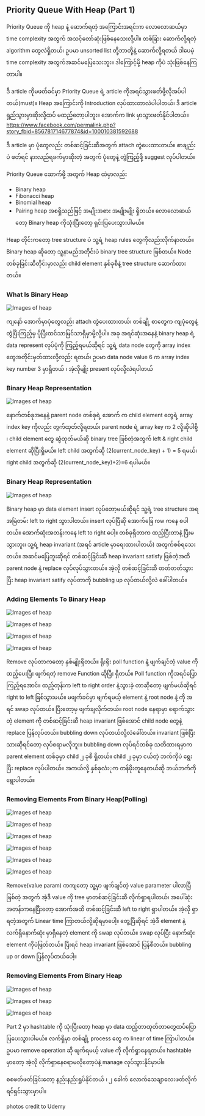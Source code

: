 ## Priority Queue With Heap (Part 1)

Priority Queue ကို heap နဲ့ ဆောက်ရတဲ့ အကြောင်းအရင်းက လောလောဆယ်မှာ time complexity အတွက် အသင့်တော်ဆုံးဖြစ်နေသေးလို့ပါ။ တစ်ခြား ဆောက်လို့ရတဲ့ algorithm တွေလဲရှိတယ်၊ ဥပမာ unsorted list တို့ဘာတို့နဲ့ ဆောက်လို့ရတယ် ဒါပေမဲ့ time complexity အတွက်အဆင်မပြေသေးဘူး။ ဒါကြောင့်မို့ heap ကိုပဲ သုံးဖြစ်နေကြတာပါ။

ဒီ article ကိုမဖတ်ခင်မှာ Priority Queue ရဲ့ article ကိုအရင်သွားဖတ်ဖို့လိုအပ်ပါတယ်(must)။ Heap အကြောင်းကို Introduction လုပ်ထားတာလဲပါပါတယ်၊ ဒီ article ရှည်သွားမှာဆိုးလို့ထပ် မထည့်တော့ပါဘူး။ အောက်က link မှာသွားဖတ်နိုင်ပါတယ်။
https://www.facebook.com/permalink.php?story_fbid=856781714677874&id=100010381592688

ဒီ article မှာ ပုံတွေလည်း တစ်ဆင့်ခြင်းဆီအတွက် attach တွဲပေးထားတယ်။ စာချည်းပဲ ဖတ်ရင် နားလည်ရခက်မှာဆိုးတဲ့ အတွက် ပုံတွေနဲ့ တွဲကြည့်ဖို့ suggest လုပ်ပါတယ်။

Priority Queue ဆောက်ဖို့ အတွက် Heap ထဲမှာလည်း
-	Binary heap
-	Fibonacci heap
-	Binomial heap
-	Pairing heap အစရှိသည်ဖြင့် အမျိုးအစား အမျိုးမျိုး ရှိတယ်။ လောလောဆယ်တော့ Binary heap ကိုသုံးပြီးတော့ ရှင်းပြပေးသွားပါမယ်။

Heap တိုင်းကတော့ tree structure ပဲ သူ့ရဲ့ heap rules တွေကိုလည်းလိုက်နာတယ်။ Binary heap ဆိုတော့ သူ့နာမည်အတိုင်းပဲ binary tree structure ဖြစ်တယ်။ Node တစ်ခုခြင်းဆီတိုင်းမှာလည်း child element နှစ်ခုစီနဲ့ tree structure ဆောက်ထားတယ်။

### What Is Binary Heap
![Images of heap](https://raw.githubusercontent.com/HlaingTinHtun/Data-Structure-Algorithm-In-Burmese-Explanations/master/medias/priority%20queue%20with%20heap%20part%201/fig%201.%20what%20is%20binary%20heap.png)

ကျနော် အောက်မှာပုံတွေလည်း attach တွဲပေးထားတယ်၊ တစ်ချို့ စာတွေက ကျပုံတွေနဲ့ တွဲပြီးကြည့်မှ ပိုပြီးထင်သာမြင်သာရှိမှာမို့လို့ပါ။ အခု အရင်ဆုံးအနေနဲ့ binary heap ရဲ့ data represent လုပ်ပုံကို ကြည့်ရမယ်ဆိုရင် သူ့ရဲ့ data node တွေကို array index တွေအတိုင်းမှတ်ထားလို့လည်း ရတယ်၊ ဥပမာ data node value 6 က array index key number 3 မှာရှိတယ် ၊ အဲ့လိုမျိုး present လုပ်လို့လဲရပါတယ်

### Binary Heap Representation
![Images of heap](https://raw.githubusercontent.com/HlaingTinHtun/Data-Structure-Algorithm-In-Burmese-Explanations/master/medias/priority%20queue%20with%20heap%20part%201/fig%202.%20binary%20heap%20representation.png)

နောက်တစ်ခုအနေနဲ့ parent node တစ်ခုရဲ့ အောက် က child element တွေရဲ့ array index key ကိုလည်း တွက်ထုတ်လို့ရတယ်၊ parent node ရဲ့ array key က 2 လို့ဆိုပါစို့ ၊ child element တွေ ဆွဲထုတ်မယ်ဆို binary tree ဖြစ်တဲ့အတွက် left &  right child element ဆိုပြီးရှိမယ်။ left child အတွက်ဆို (2(current_node_key) + 1) = 5 ရမယ်၊ right child အတွက်ဆို (2(current_node_key)+2)=6 ရပါမယ်။

### Binary Heap Representation
![Images of heap](https://raw.githubusercontent.com/HlaingTinHtun/Data-Structure-Algorithm-In-Burmese-Explanations/master/medias/priority%20queue%20with%20heap%20part%201/fig%203.%20binary%20heap%20representation.png)

Binary heap မှာ data element insert လုပ်တော့မယ်ဆိုရင် သူ့ရဲ့ tree structure အရ အမြဲတမ်း left to right သွားပါတယ်။ insert လုပ်ပြီဆို အောက်ခြေ row ကနေ စပါတယ်။ အောက်ဆုံးအတန်းကနေ left to right ပေါ့။ တစ်ခုရှိတာက ထည့်ပြီးတာနဲ့ ပြီးမသွားဘူး၊ သူ့ရဲ့ heap invariant (အရင် article မှာရေးထားပါတယ်) အတွက်စစ်ရသေးတယ်။ အဆင်မပြေဘူးဆိုရင် တစ်ဆင့်ခြင်းဆီ heap invariant satisfy ဖြစ်တဲ့အထိ parent node နဲ့ replace လုပ်လုပ်သွားတယ်။ အဲ့လို တစ်ဆင့်ခြင်းဆီ တတ်တတ်သွားပြီး heap invariant satify လုပ်တာကို bubbling up လုပ်တယ်လို့လဲ ခေါ်ပါတယ်။

### Adding Elements To Binary Heap
![Images of heap](https://raw.githubusercontent.com/HlaingTinHtun/Data-Structure-Algorithm-In-Burmese-Explanations/master/medias/priority%20queue%20with%20heap%20part%201/fig%204.1.%20adding%20elements%20to%20binary%20heap.png)

![Images of heap](https://raw.githubusercontent.com/HlaingTinHtun/Data-Structure-Algorithm-In-Burmese-Explanations/master/medias/priority%20queue%20with%20heap%20part%201/fig%204.2.%20adding%20elements%20to%20binary%20heap.png)

![Images of heap](https://raw.githubusercontent.com/HlaingTinHtun/Data-Structure-Algorithm-In-Burmese-Explanations/master/medias/priority%20queue%20with%20heap%20part%201/fig%204.3.%20adding%20elements%20to%20binary%20heap.png)

![Images of heap](https://raw.githubusercontent.com/HlaingTinHtun/Data-Structure-Algorithm-In-Burmese-Explanations/master/medias/priority%20queue%20with%20heap%20part%201/fig%204.4.%20adding%20elements%20to%20binary%20heap.png)

Remove လုပ်တာကတော့ နှစ်မျိုးရှိတယ်။ ရိုးရိုး poll function နဲ့ ဖျက်ချင်တဲ့ value ကို ထည့်ပေးပြီး ဖျက်ရတဲ့ remove
Function ဆိုပြီး ရှိတယ်။ Poll function ကိုအရင်ပြောကြည့်ရအောင်။ ထည့်တုန်းက left to right order နဲ့သွားခဲ့ တာဆိုတော့ ဖျက်မယ်ဆိုရင် right to left ဖြစ်သွားမယ်။ မဖျက်ခင်မှာ ဖျက်ရမယ့် element နဲ့ root node နဲ့ ကို အရင် swap လုပ်တယ်။ ပြီးတော့မှ ဖျက်ချလိုက်တယ်။ root node နေရာမှာ ရောက်သွားတဲ့ element ကို တစ်ဆင့်ခြင်းဆီ heap invariant ဖြစ်အောင် child node တွေနဲ့ replace ပြန်လုပ်တယ်။ bubbling down လုပ်တယ်လို့လဲခေါ်တယ်။ invariant ဖြစ်ပြီးသားဆိုရင်တော့ လုပ်စရာမလိုဘူး။ bubbling down လုပ်ရင်တစ်ခု သတိထားရမှာက parent element တစ်ခုမှာ child ၂ ခုစီ ရှိတယ်။ child ၂ ခုမှာ ငယ်တဲ့ ဘက်ကိုပဲ ရွေးပြီး replace လုပ်ပါတယ်။ အကယ်လို့ နှစ်ခုလံးုက တန်ဖိုးတူနေတယ်ဆို ဘယ်ဘက်ကို ရွေးပါတယ်။

### Removing Elements From Binary Heap(Polling)
![Images of heap](https://raw.githubusercontent.com/HlaingTinHtun/Data-Structure-Algorithm-In-Burmese-Explanations/master/medias/priority%20queue%20with%20heap%20part%201/fig%205.1%20polling%20elements%20from%20binary%20heap.png)

![Images of heap](https://raw.githubusercontent.com/HlaingTinHtun/Data-Structure-Algorithm-In-Burmese-Explanations/master/medias/priority%20queue%20with%20heap%20part%201/fig%205.2%20polling%20elements%20from%20binary%20heap.png)

![Images of heap](https://raw.githubusercontent.com/HlaingTinHtun/Data-Structure-Algorithm-In-Burmese-Explanations/master/medias/priority%20queue%20with%20heap%20part%201/fig%205.3%20polling%20elements%20from%20binary%20heap.png)

![Images of heap](https://raw.githubusercontent.com/HlaingTinHtun/Data-Structure-Algorithm-In-Burmese-Explanations/master/medias/priority%20queue%20with%20heap%20part%201/fig%205.4%20polling%20elements%20from%20binary%20heap.png)

![Images of heap](https://raw.githubusercontent.com/HlaingTinHtun/Data-Structure-Algorithm-In-Burmese-Explanations/master/medias/priority%20queue%20with%20heap%20part%201/fig%205.5%20polling%20elements%20from%20binary%20heap.png)

![Images of heap](https://raw.githubusercontent.com/HlaingTinHtun/Data-Structure-Algorithm-In-Burmese-Explanations/master/medias/priority%20queue%20with%20heap%20part%201/fig%205.6%20polling%20elements%20from%20binary%20heap.png)

Remove(value param) ကကျတော့ သူ့မှာ ဖျက်ချင်တဲ့ value parameter ပါလာပြီဖြစ်တဲ့ အတွက် အဲ့ဒီ value ကို tree မှာတစ်ဆင့်ခြင်းဆီ လိုက်ရှာရပါတယ်၊ အပေါ်ဆုံးအတန်းကနေပြီးတော့ အောက်အထိ တစ်ဆင့်ခြင်းဆီ left to right ရှာပါတယ်။ အဲ့လို ရှာရတဲ့အတွက် Linear time ကြာတယ်လို့ဆိုရမှာပေါ့။ တွေ့ပြီဆိုရင် အဲ့ဒီ element နဲ့ လက်ရှိနောက်ဆုံး မှာရှိနေတဲ့ element ကို swap လုပ်တယ်။ swap လုပ်ပြီး နောက်ဆုံး element ကိုပဲဖြတ်တယ်။ ပြီးရင် heap invariant ဖြစ်အောင် ပြန်စီတယ်။ bubbling up or down ပြန်လုပ်တယ်ပေါ့။

### Removing Elements From Binary Heap
![Images of heap](https://raw.githubusercontent.com/HlaingTinHtun/Data-Structure-Algorithm-In-Burmese-Explanations/master/medias/priority%20queue%20with%20heap%20part%201/fig%206.1%20removing%20elements%20from%20binary%20heap%20with%20value%20parameter.png)

![Images of heap](https://raw.githubusercontent.com/HlaingTinHtun/Data-Structure-Algorithm-In-Burmese-Explanations/master/medias/priority%20queue%20with%20heap%20part%201/fig%206.2%20removing%20elements%20from%20binary%20heap%20with%20value%20parameter.png)

![Images of heap](https://raw.githubusercontent.com/HlaingTinHtun/Data-Structure-Algorithm-In-Burmese-Explanations/master/medias/priority%20queue%20with%20heap%20part%201/fig%206.3%20removing%20elements%20from%20binary%20heap%20with%20value%20parameter.png)

Part 2 မှာ hashtable ကို သုံးပြီးတော့ heap မှာ data ထည့်တာထုတ်တာတွေထပ်ပြောပြပေးသွားပါမယ်။ လက်ရှိမှာ တစ်ချို့ process တွေ က linear of time ကြာပါတယ်။ ဥပမာ remove operation ဆို ဖျက်ရမယ့် value ကို လိုက်ရှာနေရတယ်။ hashtable မှာတော့ အဲ့လို လိုက်ရှာနေစရာမလိုတော့ပဲနဲ့ manage လုပ်သွားနိုင်မှာပါ။

စစဖတ်ဖတ်ခြင်းတော့ နည်းနည်းရှုပ်နိုင်တယ် ၊ ၂ ခေါက် လောက်သေချာလေးဖတ်လိုက်ရင်ရှင်းသွားမှာပါ။

photos credit to Udemy
